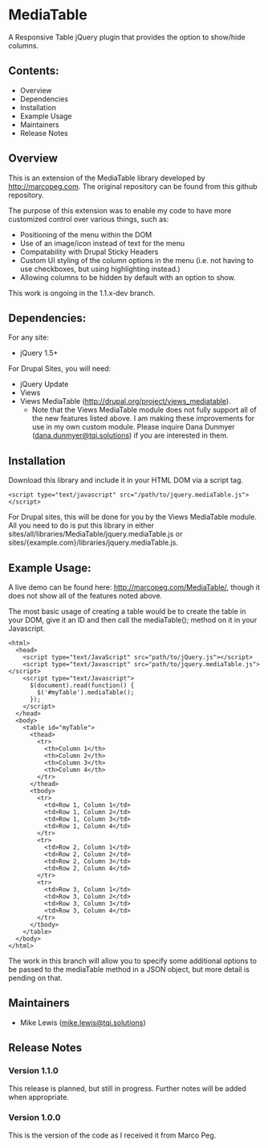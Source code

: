 # MediaTable
A Responsive Table jQuery plugin that provides the option to show/hide columns.

## Contents:

 * Overview
 * Dependencies
 * Installation
 * Example Usage
 * Maintainers
 * Release Notes

## Overview
This is an extension of the MediaTable library developed by http://marcopeg.com. The original repository can be found from this github repository.

The purpose of this extension was to enable my code to have more customized control over various things, such as:

 * Positioning of the menu within the DOM
 * Use of an image/icon instead of text for the menu
 * Compatability with Drupal Sticky Headers
 * Custom UI styling of the column options in the menu (i.e. not having to use checkboxes, but using highlighting instead.)
 * Allowing columns to be hidden by default with an option to show.

This work is ongoing in the 1.1.x-dev branch.

## Dependencies:
For any site:
 * jQuery 1.5+

For Drupal Sites, you will need:
 * jQuery Update
 * Views
 * Views MediaTable (http://drupal.org/project/views_mediatable).
   - Note that the Views MediaTable module does not fully support all of the new features listed above. I am making these improvements for use in my own custom module. Please inquire Dana Dunmyer (dana.dunmyer@tqi.solutions) if you are interested in them.

## Installation
Download this library and include it in your HTML DOM via a script tag.

```
<script type="text/javascript" src="/path/to/jquery.mediaTable.js"></script>
```

For Drupal sites, this will be done for you by the Views MediaTable module. All you need to do is put this library in either sites/all/libraries/MediaTable/jquery.mediaTable.js or sites/{example.com}/libraries/jquery.mediaTable.js.

## Example Usage:
A live demo can be found here: http://marcopeg.com/MediaTable/, though it does not show all of the features noted above.

The most basic usage of creating a table would be to create the table in your DOM, give it an ID and then call the mediaTable(); method on it in your Javascript.

```
<html>
  <head>
    <script type="text/JavaScript" src="path/to/jQuery.js"></script>
    <script type="text/Javascript" src="path/to/jquery.mediaTable.js"></script>
    <script type="text/Javascript">
      $(document).read(function() {
        $('#myTable').mediaTable();
      });
    </script>
  </head>
  <body>
    <table id="myTable">
      <thead>
        <tr>
          <th>Column 1</th>
          <th>Column 2</th>
          <th>Column 3</th>
          <th>Column 4</th>
        </tr>
      </thead>
      <tbody>
        <tr>
          <td>Row 1, Column 1</td>
          <td>Row 1, Column 2</td>
          <td>Row 1, Column 3</td>
          <td>Row 1, Column 4</td>
        </tr>
        <tr>
          <td>Row 2, Column 1</td>
          <td>Row 2, Column 2</td>
          <td>Row 2, Column 3</td>
          <td>Row 2, Column 4</td>
        </tr>
        <tr>
          <td>Row 3, Column 1</td>
          <td>Row 3, Column 2</td>
          <td>Row 3, Column 3</td>
          <td>Row 3, Column 4</td>
        </tr>
      </tbody>
    </table>
  </body>
</html>
```

The work in this branch will allow you to specify some additional options to be passed to the mediaTable method in a JSON object, but more detail is pending on that.

## Maintainers
 * Mike Lewis (mike.lewis@tqi.solutions)

## Release Notes
### Version 1.1.0
This release is planned, but still in progress. Further notes will be added when appropriate.

### Version 1.0.0
This is the version of the code as I received it from Marco Peg.

